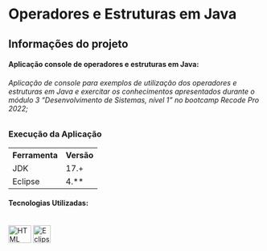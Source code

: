 # Operadores e Estruturas em Java

## Informações do projeto


#### Aplicação console de operadores e estruturas em Java:

###### Aplicação de console para exemplos de utilização dos operadores e estruturas em Java e exercitar os conhecimentos apresentados durante o módulo 3 “Desenvolvimento de Sistemas, nível 1” no bootcamp Recode Pro 2022;

### Execução da Aplicação

<table>
<tr>
	<th>Ferramenta</th>
	<th>Versão</th>
</tr>
<tr>
	<td>JDK</td>
	<td>17.+</td>
</tr>
<tr>
	<td>Eclipse</td>
	<td>4.**</td>
</tr>
</table>


#### Tecnologias Utilizadas:  
 

<div style="display: inline_block"><br>  
<img align="center" alt="HTML" height="35" width="45" src="https://cdn.icon-icons.com/icons2/2415/PNG/512/java_original_logo_icon_146458.png" />
<img align="center" alt="Eclipse" height="35" width="35" src="https://cdn.icon-icons.com/icons2/1381/PNG/512/eclipse_94656.png" />


</div>  
